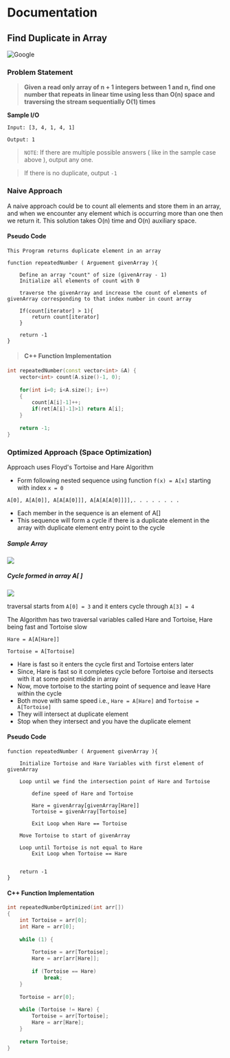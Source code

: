 # Documentation

## Find Duplicate in Array

<img src="https://img.shields.io/badge/Asked in-Amazon, VMWare, Riverbed-blue" alt="Google" />

### Problem Statement

> **Given a read only array of n + 1 integers between 1 and n, find one number that repeats in linear time using less than O(n) space and traversing the stream sequentially O(1) times**

**Sample I/O**
```
Input: [3, 4, 1, 4, 1]

Output: 1
```

> `NOTE`: If there are multiple possible answers ( like in the sample case above ), output any one.

> If there is no duplicate, output `-1`

### Naive Approach

A naive approach could be to count all elements and store them in an array, and when we encounter any element which is occurring more than one then we return it.
This solution takes O(n) time and O(n) auxiliary space.

#### Pseudo Code

```
This Program returns duplicate element in an array

function repeatedNumber ( Arguement givenArray ){
    
    Define an array "count" of size (givenArray - 1)
    Initialize all elements of count with 0
    
    traverse the givenArray and increase the count of elements of givenArray corresponding to that index number in count array
    
    If(count[iterator] > 1){
        return count[iterator]
    }
    
    return -1
}
```

> #### C++ Function Implementation

```cpp
int repeatedNumber(const vector<int> &A) {
    vector<int> count(A.size()-1, 0);
    
    for(int i=0; i<A.size(); i++)
    {
        count[A[i]-1]++;
        if(ret[A[i]-1]>1) return A[i];
    }
    
    return -1;
}
```

### Optimized Approach (Space Optimization)

Approach uses Floyd's Tortoise and Hare Algorithm

- Form following nested sequence using function `f(x) = A[x]` starting with index `x = 0`
```
A[0], A[A[0]], A[A[A[0]]], A[A[A[A[0]]]],. . . . . . . .
```
- Each member in the sequence is an element of A[]
- This sequence will form a cycle if there is a duplicate element in the array with duplicate element entry point to the cycle

##### Sample Array
<img src="https://pixan198.github.io/images/array.svg" />

##### Cycle formed in array A[ ]
<img src="https://pixan198.github.io/images/cycle.svg" />

traversal starts from `A[0] = 3` and it enters cycle through `A[3] = 4`

The Algorithm has two traversal variables called Hare and Tortoise, Hare being fast and Tortoise slow
```
Hare = A[A[Hare]]

Tortoise = A[Tortoise]
```
- Hare is fast so it enters the cycle first and Tortoise enters later
- Since, Hare is fast so it completes cycle before Tortoise and itersects with it at some point middle in array
- Now, move tortoise to the starting point of sequence and leave Hare within the cycle
- Both move with same speed i.e., `Hare = A[Hare]` and `Tortoise = A[Tortoise]`
- They will intersect at duplicate element
- Stop when they intersect and you have the duplicate element

#### Pseudo Code
```
function repeatedNumber ( Arguement givenArray ){
    
    Initialize Tortoise and Hare Variables with first element of givenArray
    
    Loop until we find the intersection point of Hare and Tortoise
    
        define speed of Hare and Tortoise
    
        Hare = givenArray[givenArray[Hare]]
        Tortoise = givenArray[Tortoise]
    
        Exit Loop when Hare == Tortoise
    
    Move Tortoise to start of givenArray
    
    Loop until Tortoise is not equal to Hare
        Exit Loop when Tortoise == Hare
    
    
    return -1
}
```
#### C++ Function Implementation

```cpp
int repeatedNumberOptimized(int arr[]) 
{ 
    int Tortoise = arr[0]; 
    int Hare = arr[0]; 
    
    while (1) { 
  
        Tortoise = arr[Tortoise]; 
        Hare = arr[arr[Hare]];
        
        if (Tortoise == Hare) 
            break; 
    } 
  
    Tortoise = arr[0]; 
    
    while (Tortoise != Hare) { 
        Tortoise = arr[Tortoise]; 
        Hare = arr[Hare]; 
    } 
   
    return Tortoise; 
} 
```
